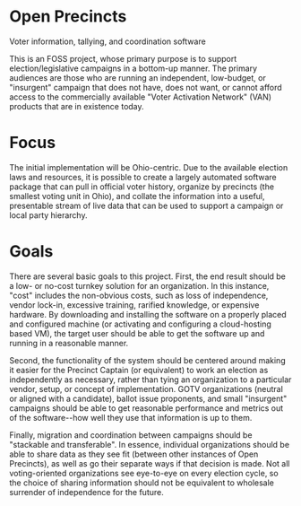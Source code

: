 # Open Precincts
Voter information, tallying, and coordination software

This is an FOSS project, whose primary purpose is to support election/legislative campaigns in a bottom-up manner.  The primary audiences are those who are running an independent, low-budget, or "insurgent" campaign that does not have, does not want, or cannot afford access to the commercially available "Voter Activation Network" (VAN) products that are in existence today.

# Focus
The initial implementation will be Ohio-centric.  Due to the available election laws and resources, it is possible to create a largely automated software package that can pull in official voter history, organize by precincts (the smallest voting unit in Ohio), and collate the information into a useful, presentable stream of live data that can be used to support a campaign or local party hierarchy.

# Goals

There are several basic goals to this project.  First, the end result should be a low- or no-cost turnkey solution for an organization.  In this instance, "cost" includes the non-obvious costs, such as loss of independence, vendor lock-in, excessive training, rarified knowledge, or expensive hardware.  By downloading and installing the software on a properly placed and configured machine (or activating and configuring a cloud-hosting based VM), the target user should be able to get the software up and running in a reasonable manner.

Second, the functionality of the system should be centered around making it easier for the Precinct Captain (or equivalent) to work an election as independently as necessary, rather than tying an organization to a particular vendor, setup, or concept of implementation.  GOTV organizations (neutral or aligned with a candidate), ballot issue proponents, and small "insurgent" campaigns should be able to get reasonable performance and metrics out of the software--how well they use that information is up to them.

Finally, migration and coordination between campaigns should be "stackable and transferable".  In essence, individual organizations should be able to share data as they see fit (between other instances of Open Precincts), as well as go their separate ways if that decision is made.  Not all voting-oriented organizations see eye-to-eye on every election cycle, so the choice of sharing information should not be equivalent to wholesale surrender of independence for the future.
